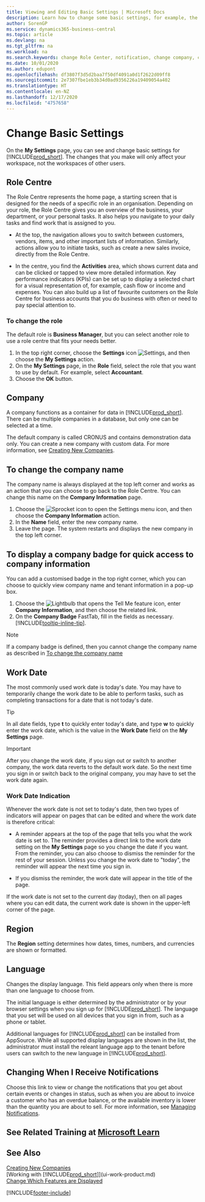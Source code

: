 ```yaml
---
title: Viewing and Editing Basic Settings | Microsoft Docs
description: Learn how to change some basic settings, for example, the Role Centre, company, or the work date.
author: SorenGP
ms.service: dynamics365-business-central
ms.topic: article
ms.devlang: na
ms.tgt_pltfrm: na
ms.workload: na
ms.search.keywords: change Role Center, notification, change company, change work date
ms.date: 10/01/2020
ms.author: edupont
ms.openlocfilehash: df3807f3d5d2baa7f50df4091a0d1f2622d09ff8
ms.sourcegitcommit: 2e7307fbe1eb3b34d0ad9356226a19409054a402
ms.translationtype: HT
ms.contentlocale: en-NZ
ms.lasthandoff: 12/17/2020
ms.locfileid: "4757658"
---
```

# <a name="change-basic-settings"></a>Change Basic Settings

On the **My Settings** page, you can see and change basic settings for [!INCLUDE[prod_short](includes/prod_short.md)]. The changes that you make will only affect your workspace, not the workspaces of other users.  

## <a name="role-center"></a><a name="role-center"></a> Role Centre
The Role Centre represents the home page, a starting screen that is designed for the needs of a specific role in an organisation. Depending on your role, the Role Centre gives you an overview of the business, your department, or your personal tasks. It also helps you navigate to your daily tasks and find work that is assigned to you.

-   At the top, the navigation allows you to switch between customers, vendors, items, and other important lists of information. Similarly, actions allow you to initiate tasks, such as create a new sales invoice, directly from the Role Centre.

-   In the centre, you find the **Activities** area, which shows current data and can be clicked or tapped to view more detailed information. Key performance indicators (KPIs) can be set up to display a selected chart for a visual representation of, for example, cash flow or income and expenses. You can also build up a list of favourite customers on the Role Centre for business accounts that you do business with often or need to pay special attention to.

### <a name="to-change-the-role"></a>To change the role
The default role is **Business Manager**, but you can select another role to use a role centre that fits your needs better.
1. In the top right corner, choose the **Settings** icon ![Settings](media/ui-experience/settings_icon_small.png "Settings icon for role centre"), and then choose the **My Settings** action.
2. On the **My Settings** page, in the **Role** field, select the role that you want to use by default. For example, select **Accountant**.
3. Choose the **OK** button.

## <a name="company"></a><a name="company"></a>Company
A company functions as a container for data in [!INCLUDE[prod_short](includes/prod_short.md)]. There can be multiple companies in a database, but only one can be selected at a time.

The default company is called CRONUS and contains demonstration data only. You can create a new company with custom data. For more information, see [Creating New Companies](about-new-company.md).

## <a name="to-change-the-company-name"></a>To change the company name
The company name is always displayed at the top left corner and works as an action that you can choose to go back to the Role Centre. You can change this name on the **Company Information** page.

1. Choose the ![Sprocket icon to open the Settings menu](media/ui-experience/settings_icon_small.png) icon, and then choose the **Company Information** action.
2. In the **Name** field, enter the new company name.
3. Leave the page. The system restarts and displays the new company in the top left corner.

## <a name="to-display-a-company-badge-for-quick-access-to-company-information"></a>To display a company badge for quick access to company information  
You can add a customised badge in the top right corner, which you can choose to quickly view company name and tenant information in a pop-up box.

1. Choose the ![Lightbulb that opens the Tell Me feature](media/ui-search/search_small.png "Tell me what you want to do") icon, enter **Company Information**, and then choose the related link.
2. On the **Company Badge** FastTab, fill in the fields as necessary. [!INCLUDE[tooltip-inline-tip](includes/tooltip-inline-tip_md.md)].

> [!NOTE]
> If a company badge is defined, then you cannot change the company name as described in [To change the company name](ui-change-basic-settings.md#to-change-the-company-name)

## <a name="work-date"></a><a name="work-date"></a>Work Date
The most commonly used work date is today's date. You may have to temporarily change the work date to be able to perform tasks, such as completing transactions for a date that is not today's date.

> [!TIP]  
> In all date fields, type **t** to quickly enter today's date, and type **w** to quickly enter the work date, which is the value in the **Work Date** field on the **My Settings** page.

> [!IMPORTANT]  
>  After you change the work date, if you sign out or switch to another company, the work data reverts to the default work date. So the next time you sign in or switch back to the original company, you may have to set the work date again.

### <a name="work-date-indication"></a>Work Date Indication
Whenever the work date is not set to today's date, then two types of indicators will appear on pages that can be edited and where the work date is therefore critical:

* A reminder appears at the top of the page that tells you what the work date is set to. The reminder provides a direct link to the work date setting on the **My Settings** page so you change the date if you want. From the reminder, you can also choose to dismiss the reminder for the rest of your session. Unless you change the work date to "today", the reminder will appear the next time you sign in.

* If you dismiss the reminder, the work date will appear in the title of the page.  

If the work date is not set to the current day (today), then on all pages where you can edit data, the current work date is shown in the upper-left corner of the page.

## <a name="region"></a><a name="region"></a> Region

The **Region** setting determines how dates, times, numbers, and currencies are shown or formatted.

## <a name="language"></a><a name="language"></a> Language
Changes the display language. This field appears only when there is more than one language to choose from.

The initial language is either determined by the administrator or by your browser settings when you sign up for [!INCLUDE[prod_short](includes/prod_short.md)]. The language that you set will be used on all devices that you sign in from, such as a phone or tablet.

Additional languages for [!INCLUDE[prod_short](includes/prod_short.md)] can be installed from AppSource. While all supported display languages are shown in the list, the administrator must install the releant language app to the tenant before users can switch to the new language in [!INCLUDE[prod_short](includes/prod_short.md)].  

## <a name="changing-when-i-receive-notifications"></a>Changing When I Receive Notifications
Choose this link to view or change the notifications that you get about certain events or changes in status, such as when you are about to invoice a customer who has an overdue balance, or the available inventory is lower than the quantity you are about to sell. For more information, see [Managing Notifications](ui-smart-notifications.md).

## <a name="see-related-training-at-microsoft-learn"></a>See Related Training at [Microsoft Learn](/learn/modules/personalize-ui-dynamics-365-business-central/index)

## <a name="see-also"></a>See Also
[Creating New Companies](about-new-company.md)  
[Working with [!INCLUDE[prod_short](includes/prod_short.md)]](ui-work-product.md)  
[Change Which Features are Displayed](ui-experiences.md)  


[!INCLUDE[footer-include](includes/footer-banner.md)]